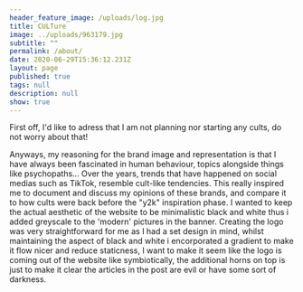 ```yaml
---
header_feature_image: /uploads/log.jpg
title: CULTure
image: ../uploads/963179.jpg
subtitle: ""
permalink: /about/
date: 2020-06-29T15:36:12.231Z
layout: page
published: true
tags: null
description: null
show: true
---
```

First off, I'd like to adress that I am not planning nor starting any cults, do not worry about that!

Anyways, my reasoning for the brand image and representation is that I have always been fascinated in human behaviour, topics alongside things like psychopaths... Over the years, trends that have happened on social medias such as TikTok, resemble cult-like tendencies. This really inspired me to document and discuss my opinions of these brands, and compare it to how cults were back before the "y2k" inspiration phase. I wanted to keep the actual aesthetic of the website to be minimalistic black and white thus i added greyscale to the 'modern' pictures in the banner. Creating the logo was very straightforward for me as I had a set design in mind, whilst maintaining the aspect of black and white i encorporated a gradient to make it flow nicer and reduce staticness, I want to make it seem like the logo is coming out of the website like symbiotically, the additional horns on top is just to make it clear the articles in the post are evil or have some sort of darkness.